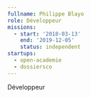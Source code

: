 ```yaml
---
fullname: Philippe Blayo
role: Développeur
missions:
  - start: '2018-03-13'
    end: '2019-12-05'
    status: independent
startups:
  - open-academie
  - dossiersco
---
```


Développeur

